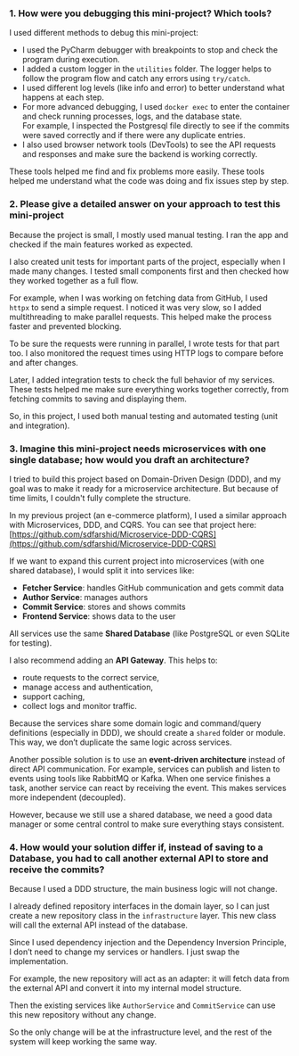 ### 1. How were you debugging this mini-project? Which tools?

I used different methods to debug this mini-project:

- I used the PyCharm debugger with breakpoints to stop and check the program during execution.
- I added a custom logger in the `utilities` folder. The logger helps to follow the program flow and catch any errors using `try/catch`.
- I used different log levels (like info and error) to better understand what happens at each step.
- For more advanced debugging, I used `docker exec` to enter the container and check running processes, logs, and the database state.  
  For example, I inspected the Postgresql file directly to see if the commits were saved correctly and if there were any duplicate entries.
- I also used browser network tools (DevTools) to see the API requests and responses and make sure the backend is working correctly.

These tools helped me find and fix problems more easily.
These tools helped me understand what the code was doing and fix issues step by step.
### 2. Please give a detailed answer on your approach to test this mini-project


Because the project is small, I mostly used manual testing. I ran the app and checked if the main features worked as expected.

I also created unit tests for important parts of the project, especially when I made many changes. I tested small components first and then checked how they worked together as a full flow.

For example, when I was working on fetching data from GitHub, I used `httpx` to send a simple request. I noticed it was very slow, so I added multithreading to make parallel requests. This helped make the process faster and prevented blocking.

To be sure the requests were running in parallel, I wrote tests for that part too. I also monitored the request times using HTTP logs to compare before and after changes.

Later, I added integration tests to check the full behavior of my services. These tests helped me make sure everything works together correctly, from fetching commits to saving and displaying them.

So, in this project, I used both manual testing and automated testing (unit and integration).

### 3. Imagine this mini-project needs microservices with one single database; how would you draft an architecture?

I tried to build this project based on Domain-Driven Design (DDD), and my goal was to make it ready for a microservice architecture. But because of time limits, I couldn't fully complete the structure.

In my previous project (an e-commerce platform), I used a similar approach with Microservices, DDD, and CQRS. You can see that project here:  
[https://github.com/sdfarshid/Microservice-DDD-CQRS](https://github.com/sdfarshid/Microservice-DDD-CQRS)

If we want to expand this current project into microservices (with one shared database), I would split it into services like:

- **Fetcher Service**: handles GitHub communication and gets commit data  
- **Author Service**: manages authors  
- **Commit Service**: stores and shows commits  
- **Frontend Service**: shows data to the user

All services use the same **Shared Database** (like PostgreSQL or even SQLite for testing).

I also recommend adding an **API Gateway**. This helps to:
- route requests to the correct service,
- manage access and authentication,
- support caching,
- collect logs and monitor traffic.

Because the services share some domain logic and command/query definitions (especially in DDD), we should create a `shared` folder or module. This way, we don’t duplicate the same logic across services.

Another possible solution is to use an **event-driven architecture** instead of direct API communication. For example, services can publish and listen to events using tools like RabbitMQ or Kafka. When one service finishes a task, another service can react by receiving the event. This makes services more independent (decoupled).

However, because we still use a shared database, we need a good data manager or some central control to make sure everything stays consistent.
### 4. How would your solution differ if, instead of saving to a Database, you had to call another external API to store and receive the commits?

Because I used a DDD structure, the main business logic will not change.

I already defined repository interfaces in the domain layer, so I can just create a new repository class in the `infrastructure` layer. This new class will call the external API instead of the database.

Since I used dependency injection and the Dependency Inversion Principle, I don’t need to change my services or handlers. I just swap the implementation.

For example, the new repository will act as an adapter: it will fetch data from the external API and convert it into my internal model structure.

Then the existing services like `AuthorService` and `CommitService` can use this new repository without any change.

So the only change will be at the infrastructure level, and the rest of the system will keep working the same way.
